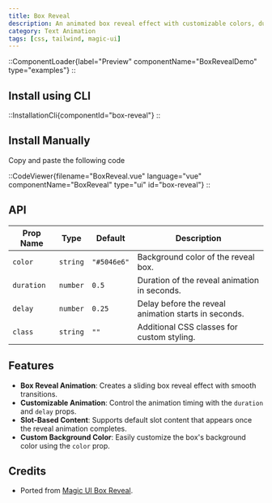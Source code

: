 ```yaml
---
title: Box Reveal
description: An animated box reveal effect with customizable colors, duration, and delay.
category: Text Animation
tags: [css, tailwind, magic-ui]
---
```


::ComponentLoader{label="Preview" componentName="BoxRevealDemo" type="examples"}
::

## Install using CLI

::InstallationCli{componentId="box-reveal"}
::

## Install Manually

Copy and paste the following code

::CodeViewer{filename="BoxReveal.vue" language="vue" componentName="BoxReveal" type="ui" id="box-reveal"}
::

## API

| Prop Name  | Type     | Default     | Description                                          |
| ---------- | -------- | ----------- | ---------------------------------------------------- |
| `color`    | `string` | `"#5046e6"` | Background color of the reveal box.                  |
| `duration` | `number` | `0.5`       | Duration of the reveal animation in seconds.         |
| `delay`    | `number` | `0.25`      | Delay before the reveal animation starts in seconds. |
| `class`    | `string` | `""`        | Additional CSS classes for custom styling.           |

## Features

- **Box Reveal Animation**: Creates a sliding box reveal effect with smooth transitions.
- **Customizable Animation**: Control the animation timing with the `duration` and `delay` props.
- **Slot-Based Content**: Supports default slot content that appears once the reveal animation completes.
- **Custom Background Color**: Easily customize the box's background color using the `color` prop.

## Credits

- Ported from [Magic UI Box Reveal](https://magicui.design/docs/components/box-reveal).
